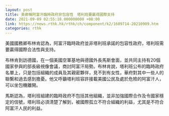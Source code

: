 ```yaml
---
layout: post
title: 美卿稱阿富汗臨時政府非包容性　塔利班要贏得國際支持
date: 2021-09-09 02:55:18.000000000 +08:00
link: https://news.rthk.hk/rthk/ch/component/k2/1609714-20210909.htm
categories: rthk
---
```


美國國務卿布林肯認為，阿富汗臨時政府並非塔利班承諾的包容性政府，塔利班需要贏得國際合法性與支持。

布林肯到訪德國，在一個美國空軍基地與德國外長馬斯會面，並共同主持有20個國家參與的部長級視像會議，商討阿富汗局勢。布林肯說，塔利班公布的臨時政府名單上，只是包括組織的成員及其親密夥伴，見不到有女性，華府對其中一些人的聯繫和過去感到擔憂。他又呼籲塔利班容許接載美國公民及處於危險的阿富汗人，可以坐包機離開。

馬斯認為，塔利班組建的臨時政府不包括其他組織，並非加強國際合作及令國家穩定的信號，塔利班必須清楚了解到，被國際孤立不符合組織的利益，尤其是不符合阿富汗人民的利益。
